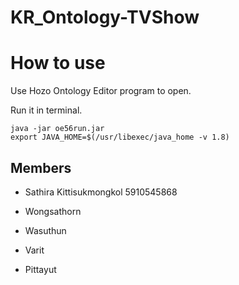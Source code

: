 # KR_Ontology-TVShow

# How to use

Use Hozo Ontology Editor program to open.

Run it in terminal.

```
java -jar oe56run.jar
export JAVA_HOME=$(/usr/libexec/java_home -v 1.8)
```

## Members

* Sathira Kittisukmongkol 5910545868

* Wongsathorn

* Wasuthun

* Varit

* Pittayut
